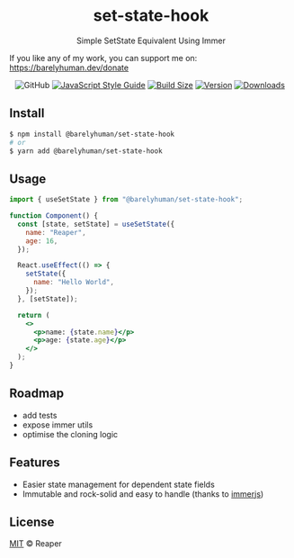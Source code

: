 <h1 align="center">set-state-hook</h1>
<p align="center">Simple SetState Equivalent Using Immer</p>

<p>If you like any of my work, you can support me on: <a href="https://barelyhuman.dev/donate">https://barelyhuman.dev/donate</a></p>
 <p align="center">
 <img alt="GitHub" src="https://img.shields.io/github/license/barelyhuman/use-set-state?logoColor=000&colorA=000000&colorB=000000">
<a href="https://standardjs.com"><img src="https://img.shields.io/badge/code_style-standard-brightgreen.svg?colorA=000000&colorB=000000" alt="JavaScript Style Guide"></a>
<a href="https://bundlephobia.com/result?p=@barelyhuman/set-state-hook"><img src="https://img.shields.io/bundlephobia/min/@barelyhuman/set-state-hook?label=bundle%20size&amp;style=flat&amp;colorA=000000&amp;colorB=000000" alt="Build Size"></a>
 <a href="https://www.npmjs.com/package/@barelyhuman/set-state-hook"><img src="https://img.shields.io/npm/v/@barelyhuman/set-state-hook?style=flat&amp;colorA=000000&amp;colorB=000000" alt="Version"></a>
 <a href="https://www.npmjs.com/package/@barelyhuman/set-state-hook"><img src="https://img.shields.io/npm/dt/@barelyhuman/set-state-hook.svg?style=flat&amp;colorA=000000&amp;colorB=000000" alt="Downloads"></a>
 <a href="https://github.com/barelyhuman/set-state-hook/actions/workflows/test.yml"><img src="https://img.shields.io/github/workflow/status/barelyhuman/set-state-hook/test?colorA=000&colorB=000" alt=""></a>
 </p>

## Install

```sh
$ npm install @barelyhuman/set-state-hook
# or
$ yarn add @barelyhuman/set-state-hook
```

## Usage

```jsx
import { useSetState } from "@barelyhuman/set-state-hook";

function Component() {
  const [state, setState] = useSetState({
    name: "Reaper",
    age: 16,
  });

  React.useEffect(() => {
    setState({
      name: "Hello World",
    });
  }, [setState]);

  return (
    <>
      <p>name: {state.name}</p>
      <p>age: {state.age}</p>
    </>
  );
}
```

## Roadmap

- add tests
- expose immer utils
- optimise the cloning logic

## Features

- Easier state management for dependent state fields
- Immutable and rock-solid and easy to handle (thanks to [immerjs](https://github.com/immerjs/immer))

## License

[MIT](LICENSE) &copy; Reaper
